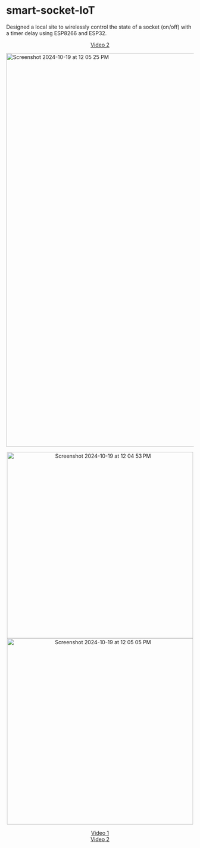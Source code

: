 # smart-socket-IoT

Designed a local site to wirelessly control the state of a socket (on/off) with a timer delay using ESP8266 and ESP32. 

<div align="center">

  [Video 2](https://github.com/ameer-alwadiya/smart-socket-IoT/assets/127532790/6026f290-3963-4f61-853b-9ac8a52b5763)

</div>


  <img width="1057" alt="Screenshot 2024-10-19 at 12 05 25 PM" src="https://github.com/user-attachments/assets/b8f1f235-177c-4758-963f-d30f7539571d">

<p align="center">
  <img width="500" alt="Screenshot 2024-10-19 at 12 04 53 PM" src="https://github.com/user-attachments/assets/8f7464be-9022-4884-b645-449a34e48573">
  <img width="500" alt="Screenshot 2024-10-19 at 12 05 05 PM" src="https://github.com/user-attachments/assets/9f60b7dd-fbd1-4b23-bdc6-c33d3a8c9683">
</p>


<div align="center">

  [Video 1](https://github.com/ameer-alwadiya/real-time-accelerometer/assets/127532790/8a05110f-ce6f-44f8-b409-70b19a565b95)  
  [Video 2](https://github.com/ameer-alwadiya/real-time-accelerometer/assets/127532790/f8f102bf-555e-4581-8519-48cc36a62e6d)

</div>
